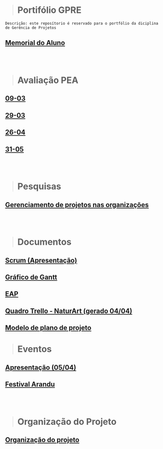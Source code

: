 > # Portifólio GPRE
    Descrição: este reposítorio é reservado para o portfólio da diciplina de Gerência de Projetos

## [<ins>Memorial do Aluno</ins>]($root$/../Memorial%20do%20Aluno/Memorial.md)

<br><br>
> # Avaliação PEA

## [<ins>09-03</ins>]($root$/../Avalição%20do%20PEA/PEA-08-03.md)

## [<ins>29-03</ins>]($root$/../Avalição%20do%20PEA/PEA-29-03.md)

## [<ins>26-04</ins>]($root$/../Avalição%20do%20PEA/PEA-26-04.md)

## [<ins>31-05</ins>]($root$/../Avalição%20do%20PEA/PEA-31-05.md)



<br><br/>

> # Pesquisas 
## [<ins>Gerenciamento de projetos nas organizações</ins>]($root$/../docs/Gerenciamento%20de%20Projetos%20-%20Pesquisa.pdf)

<br><br>

> # Documentos
## [<ins>Scrum (Apresentação)</ins>]($root$/../docs/Scrum.pdf)
## [<ins>Gráfico de Gantt</ins>]($root$/../docs/Gr%C3%A1fico%20de%20Gantt%20%20-%20CronogramaDeProjeto.pdf)
## [<ins>EAP</ins>]($root$/../docs/EAP.pdf)
## [<ins>Quadro Trello - NaturArt (gerado 04/04)</ins>]($root$/../docs/NaturArt%20_%20Trello.pdf)
## [<ins> Modelo de plano de projeto</ins>]($root$/../docs/Gest%C3%A3o%20de%20Projetos%20-%20Vis%C3%A3o%20Geral.pdf)

> # Eventos
## [<ins>Apresentação (05/04)</ins>]($root$/../docs/NaturArt%20_%20Trello.pdf)
## [<ins>Festival Arandu</ins>]($root$/../docs/Festival%20Arandu.pdf)
<br>
<br>

> # Organização do Projeto
## [<ins>Organização do projeto</ins>]($root$/../Organizacao/main.md)